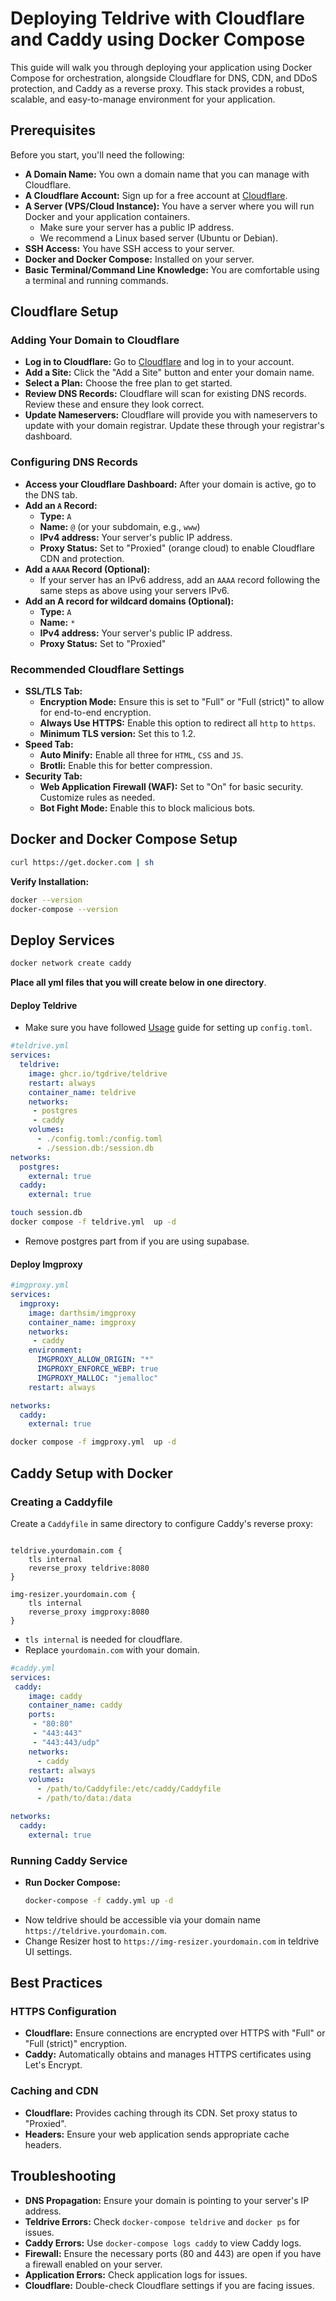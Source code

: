 # Deploying Teldrive with Cloudflare and Caddy using Docker Compose

This guide will walk you through deploying your application using Docker Compose for orchestration, alongside Cloudflare for DNS, CDN, and DDoS protection, and Caddy as a reverse proxy. This stack provides a robust, scalable, and easy-to-manage environment for your application.

## Prerequisites

Before you start, you'll need the following:

*   **A Domain Name:** You own a domain name that you can manage with Cloudflare.
*   **A Cloudflare Account:** Sign up for a free account at [Cloudflare](https://www.cloudflare.com/).
*   **A Server (VPS/Cloud Instance):** You have a server where you will run Docker and your application containers.
    *   Make sure your server has a public IP address.
    *   We recommend a Linux based server (Ubuntu or Debian).
*   **SSH Access:** You have SSH access to your server.
*   **Docker and Docker Compose:**  Installed on your server.
*   **Basic Terminal/Command Line Knowledge:** You are comfortable using a terminal and running commands.

## Cloudflare Setup

### Adding Your Domain to Cloudflare

- **Log in to Cloudflare:** Go to [Cloudflare](https://www.cloudflare.com/) and log in to your account.
- **Add a Site:** Click the "Add a Site" button and enter your domain name.
- **Select a Plan:** Choose the free plan to get started.
- **Review DNS Records:** Cloudflare will scan for existing DNS records. Review these and ensure they look correct.
- **Update Nameservers:** Cloudflare will provide you with nameservers to update with your domain registrar. Update these through your registrar's dashboard.

### Configuring DNS Records

- **Access your Cloudflare Dashboard:** After your domain is active, go to the DNS tab.
- **Add an `A` Record:**
    *   **Type:** `A`
    *   **Name:** `@` (or your subdomain, e.g., `www`)
    *   **IPv4 address:** Your server's public IP address.
    *   **Proxy Status:** Set to "Proxied" (orange cloud) to enable Cloudflare CDN and protection.
- **Add a `AAAA` Record (Optional):**
    *   If your server has an IPv6 address, add an `AAAA` record following the same steps as above using your servers IPv6.
- **Add an A record for wildcard domains (Optional):**
   *  **Type:** `A`
   * **Name:** `*`
   * **IPv4 address:** Your server's public IP address.
   * **Proxy Status:** Set to "Proxied"

### Recommended Cloudflare Settings

- **SSL/TLS Tab:**
    *   **Encryption Mode:** Ensure this is set to "Full" or "Full (strict)" to allow for end-to-end encryption.
    * **Always Use HTTPS:** Enable this option to redirect all `http` to `https`.
    * **Minimum TLS version:** Set this to 1.2.
- **Speed Tab:**
    *   **Auto Minify:** Enable all three for `HTML`, `CSS` and `JS`.
    *   **Brotli:** Enable this for better compression.
- **Security Tab:**
    *  **Web Application Firewall (WAF):** Set to "On" for basic security. Customize rules as needed.
    *  **Bot Fight Mode:** Enable this to block malicious bots.

## Docker and Docker Compose Setup

```sh
curl https://get.docker.com | sh
```
**Verify Installation:**
```sh
docker --version
docker-compose --version
```

## Deploy Services

```sh
docker network create caddy
```
**Place all yml files that you will create below in one directory**.

#### Deploy Teldrive

- Make sure you have followed [Usage](/docs/getting-started/usage.md) guide for setting up `config.toml`.

```yml
#teldrive.yml
services:
  teldrive:
    image: ghcr.io/tgdrive/teldrive
    restart: always
    container_name: teldrive
    networks:
     - postgres
     - caddy
    volumes:
      - ./config.toml:/config.toml
      - ./session.db:/session.db
networks:
  postgres:                                 
    external: true
  caddy:
    external: true
```

```sh
touch session.db
docker compose -f teldrive.yml  up -d
```
- Remove postgres part from if you are using supabase.

#### Deploy Imgproxy

```yml
#imgproxy.yml
services:
  imgproxy:
    image: darthsim/imgproxy
    container_name: imgproxy
    networks:
     - caddy
    environment:
      IMGPROXY_ALLOW_ORIGIN: "*"
      IMGPROXY_ENFORCE_WEBP: true
      IMGPROXY_MALLOC: "jemalloc"
    restart: always

networks:
  caddy:
    external: true
```

```sh
docker compose -f imgproxy.yml  up -d
```

## Caddy Setup with Docker

### Creating a Caddyfile

Create a `Caddyfile` in same directory to configure Caddy's reverse proxy:

```caddy

teldrive.yourdomain.com {
    tls internal
    reverse_proxy teldrive:8080
}

img-resizer.yourdomain.com {
    tls internal
    reverse_proxy imgproxy:8080
}
```
* `tls internal` is needed for cloudflare.
* Replace `yourdomain.com` with your domain.

```yml
#caddy.yml
services:
 caddy:
    image: caddy
    container_name: caddy
    ports:
     - "80:80"
     - "443:443"
     - "443:443/udp"
    networks:
      - caddy
    restart: always
    volumes:
      - /path/to/Caddyfile:/etc/caddy/Caddyfile
      - /path/to/data:/data

networks:
  caddy:                                 
    external: true 
```

### Running Caddy Service

- **Run Docker Compose:**
    ```sh
    docker-compose -f caddy.yml up -d
    ```
- Now teldrive should be accessible via your domain name `https://teldrive.yourdomain.com`.
- Change Resizer host to `https://img-resizer.yourdomain.com` in teldrive UI settings.

## Best Practices

### HTTPS Configuration

*   **Cloudflare:** Ensure connections are encrypted over HTTPS with "Full" or "Full (strict)" encryption.
*   **Caddy:** Automatically obtains and manages HTTPS certificates using Let's Encrypt.

### Caching and CDN

*   **Cloudflare:** Provides caching through its CDN. Set proxy status to "Proxied".
*   **Headers:** Ensure your web application sends appropriate cache headers.

## Troubleshooting

*   **DNS Propagation:** Ensure your domain is pointing to your server's IP address.
*   **Teldrive Errors:** Check `docker-compose teldrive` and `docker ps` for issues.
*   **Caddy Errors:** Use  `docker-compose logs caddy` to view Caddy logs.
*   **Firewall:** Ensure the necessary ports (80 and 443) are open if you have a firewall enabled on your server.
*   **Application Errors:** Check application logs for issues.
*   **Cloudflare:** Double-check Cloudflare settings if you are facing issues.